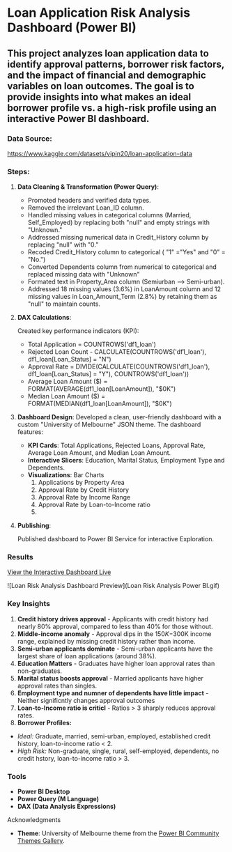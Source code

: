 # Loan Application Risk Analysis Dashboard (Power BI)

This project analyzes loan application data to identify approval patterns, borrower risk factors, and the impact of financial and demographic variables on loan outcomes. The goal is to provide insights into what makes an ideal borrower profile vs. a high-risk profile using an interactive Power BI dashboard.
---

### Data Source:   
https://www.kaggle.com/datasets/vipin20/loan-application-data

### Steps:
1.  **Data Cleaning & Transformation (Power Query)**:
    * Promoted headers and verified data types.
    * Removed the irrelevant Loan_ID column.
    * Handled missing values in categorical columns (Married, Self_Employed) by replacing both "null" and empty strings with "Unknown."
    * Addressed missing numerical data in Credit_History column by replacing "null" with "0."
    * Recoded Credit_History column to categorical ( "1" ="Yes" and "0" = "No.")
    * Converted Dependents column from numerical to categorical and replaced missing data with "Unknown"
    * Formated text in Property_Area column (Semiurban --> Semi-urban).
    * Addressed 18 missing values (3.6%) in LoanAmount column and 12 missing values in Loan_Amount_Term (2.8%) by retaining them as "null" to maintain counts.

2.  **DAX Calculations**:
   
      Created key performance indicators (KPI): 
     * Total Application = COUNTROWS('df1_loan')
     * Rejected Loan Count - CALCULATE(COUNTROWS('df1_loan'), df1_loan[Loan_Status] = "N")  
     * Approval Rate = DIVIDE(CALCULATE(COUNTROWS('df1_loan'), df1_loan[Loan_Status] = "Y"), COUNTROWS('df1_loan'))  
     * Average Loan Amount ($) = FORMAT(AVERAGE(df1_loan[LoanAmount]), "$0K")  
     * Median Loan Amount ($) = FORMAT(MEDIAN(df1_loan[LoanAmount]), "$0K")
       
3.  **Dashboard Design**: 
      Developed a clean, user-friendly dashboard with a custom "University of Melbourne" JSON theme. 
      The dashboard features:
      * **KPI Cards**: Total Applications, Rejected Loans, Approval Rate, Average Loan Amount, and Median Loan Amount.
      * **Interactive Slicers**: Education, Marital Status, Employment Type and Dependents.
      * **Visualizations**: Bar Charts
        1. Applications by Property Area
        2. Approval Rate by Credit History
        3. Approval Rate by Income Range
        4. Approval Rate by Loan-to-Income ratio
        5. 
 5.  **Publishing**:
    
      Published dashboard to Power BI Service for interactive Exploration.

### Results
 [View the Interactive Dashboard Live](https://app.powerbi.com/view?r=eyJrIjoiYTRhZWJiNTQtNmVkOS00ZjE2LTkxNTItYjBkZTZhM2NhNTMwIiwidCI6IjY2OTA5YjAzLWIxZDctNDNmYS05YmUyLTMzMmVmYzQ1YWUxMCIsImMiOjZ9)


![Loan Risk Analysis Dashboard Preview](Loan Risk Analysis Power BI.gif)

### Key Insights

1. **Credit history drives approval** - Applicants with credit history had nearly 80% approval, compared to less than 40% for those without.
2. **Middle-income anomaly** - Approval dips in the $150K-$300K income range, explained by missing credit history rather than income.
3. **Semi-urban applicants dominate** - Semi-urban applicants have the largest share of loan applications (around 38%).
4. **Education Matters** - Graduates have higher loan approval rates than non-graduates.
5. **Marital status boosts approval** - Married applicants have higher approval rates than singles.
6. **Employment type and numner of dependents have little impact** - Neither significntly changes approval outcomes
7. **Loan-to-Income ratio is criticl** - Ratios > 3 sharply reduces approval rates.
8. **Borrower Profiles:**
- *Ideal:* Graduate, married, semi-urban, employed, established credit history, loan-to-income ratio < 2.
- *High Risk:* Non-graduate, single, rural, self-employed, dependents, no credit hstory, loan-to-income ratio > 3.

### Tools

* **Power BI Desktop**
* **Power Query (M Language)**
* **DAX (Data Analysis Expressions)**

Acknowledgments
* **Theme**: University of Melbourne theme from the [Power BI Community Themes Gallery](https://community.fabric.microsoft.com/t5/Themes-Gallery/University-of-Melbourne/td-p/163417).
